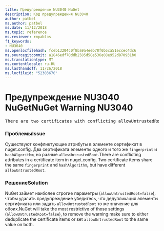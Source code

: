 ```yaml
---
title: Предупреждение NU3040 NuGet
description: Код предупреждения NU3040
author: patbel
ms.author: patbel
ms.date: 11/12/2018
ms.topic: reference
ms.reviewer: rmpablos
f1_keywords:
- NU3040
ms.openlocfilehash: fceb13204c0f8ba9a4eeb70f0b6ca51eccec4dc6
ms.sourcegitcommit: a1846edf70ddb2505d58e536e08e952d870931b0
ms.translationtype: MT
ms.contentlocale: ru-RU
ms.lasthandoff: 11/26/2018
ms.locfileid: "52303670"
---
```

# <a name="nuget-warning-nu3040"></a><span data-ttu-id="5cdae-103">Предупреждение NU3040 NuGet</span><span class="sxs-lookup"><span data-stu-id="5cdae-103">NuGet Warning NU3040</span></span>

<pre>There are two certificates with conflicting allowUntrustedRoot attributes in the computed settings. The allowUntrustedRoot attribute is going to be set to false. Certificate: SHA256-3F9001EA83C560D712C24CF213C3D312CB3BFF51EE89435D3430BD06B5D0EECE</pre>

### <a name="issue"></a><span data-ttu-id="5cdae-104">Проблемы</span><span class="sxs-lookup"><span data-stu-id="5cdae-104">Issue</span></span>

<span data-ttu-id="5cdae-105">Существуют конфликтующие атрибуты в элементе сертификат в nuget.config. Два сертификата элементы одного и того же `fingerprint` и `hashAlgorithm`, но разные `allowUntrustedRoot`.</span><span class="sxs-lookup"><span data-stu-id="5cdae-105">There are conflicting attributes in a certificate item in nuget.config. Two certificate items share the same `fingerprint` and `hashAlgorithm`, but have different `allowUntrustedRoot`.</span></span>

### <a name="solution"></a><span data-ttu-id="5cdae-106">Решение</span><span class="sxs-lookup"><span data-stu-id="5cdae-106">Solution</span></span>

<span data-ttu-id="5cdae-107">NuGet займет наиболее строгие параметры (`allowUntrustedRoot=false`), чтобы удалить предупреждение убедитесь, что дедупликация элементы сертификата или задать `allowUntrustedRoot` то же значение для обоих.</span><span class="sxs-lookup"><span data-stu-id="5cdae-107">NuGet will take the most restrictive of those settings (`allowUntrustedRoot=false`), to remove the warning make sure to either deduplicate the certificate items or set `allowUntrustedRoot` to the same value on both.</span></span>